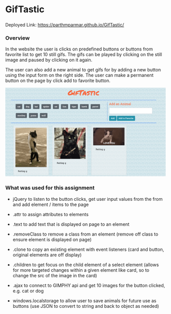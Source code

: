 # GifTastic

###
Deployed Link: https://parthmparmar.github.io/GifTastic/

### Overview

In the website the user is clicks on predefined buttons or buttons from favorite list to get 10 still gifs.  The gifs can be played by clicking on the still image and paused by clicking on it again.  

The user can also add a new animal to get gifs for by adding a new button using the input form on the right side.  The user can make a permanent button on the page by click add to favorite button.

![screenshot](assets/images/Screenshot.png?raw=true "Screen Shot")

### What was used for this assignment

- jQuery to listen to the button clicks, get user input values from the from and add element / items to the page

- .attr to assign attributes to elements

- .text to add text that is displayed on page to an element

- .removeClass to remove a class from an element (remove off class to ensure element is displayed on page)

- .clone to copy an existing element with event listeners (card and button, original elements are off display)

- .children to get focus on the child element of a select element (allows for more targeted changes within a given element like card, so to change the src of the image in the card)

- .ajax to connect to GIMPHY api and get 10 images for the button clicked, e.g. cat or dog

- windows.localstorage to allow user to save animals for future use as buttons (use JSON to convert to string and back to object as needed)

